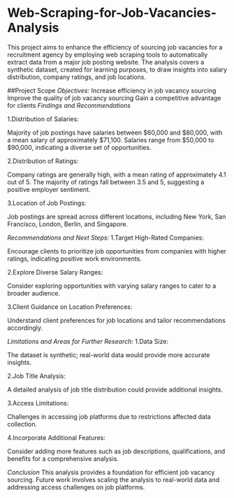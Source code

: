 # Web-Scraping-for-Job-Vacancies-Analysis
This project aims to enhance the efficiency of sourcing job vacancies for a recruitment agency by employing web scraping tools to automatically extract data from a major job posting website. The analysis covers a synthetic dataset, created for learning purposes, to draw insights into salary distribution, company ratings, and job locations.


##Project Scope
*Objectives:*
Increase efficiency in job vacancy sourcing
Improve the quality of job vacancy sourcing
Gain a competitive advantage for clients
*Findings and Recommendations*

1.Distribution of Salaries:

Majority of job postings have salaries between $60,000 and $80,000, with a mean salary of approximately $71,100.
Salaries range from $50,000 to $90,000, indicating a diverse set of opportunities.

2.Distribution of Ratings:

Company ratings are generally high, with a mean rating of approximately 4.1 out of 5.
The majority of ratings fall between 3.5 and 5, suggesting a positive employer sentiment.

3.Location of Job Postings:

Job postings are spread across different locations, including New York, San Francisco, London, Berlin, and Singapore.

*Recommendations and Next Steps:*
1.Target High-Rated Companies:

Encourage clients to prioritize job opportunities from companies with higher ratings, indicating positive work environments.

2.Explore Diverse Salary Ranges:

Consider exploring opportunities with varying salary ranges to cater to a broader audience.

3.Client Guidance on Location Preferences:

Understand client preferences for job locations and tailor recommendations accordingly.

*Limitations and Areas for Further Research:*
1.Data Size:

The dataset is synthetic; real-world data would provide more accurate insights.

2.Job Title Analysis:

A detailed analysis of job title distribution could provide additional insights.

3.Access Limitations:

Challenges in accessing job platforms due to restrictions affected data collection.

4.Incorporate Additional Features:

Consider adding more features such as job descriptions, qualifications, and benefits for a comprehensive analysis.

*Conclusion*
This analysis provides a foundation for efficient job vacancy sourcing. Future work involves scaling the analysis to real-world data and addressing access challenges on job platforms.
